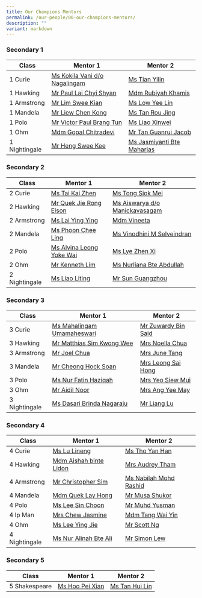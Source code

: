 ```yaml
---
title: Our Champions Mentors
permalink: /our-people/00-our-champions-mentors/
description: ""
variant: markdown
---
```

### Secondary 1

| Class | Mentor 1 | Mentor 2 |
| -------- | -------- | -------- |
| 1 Curie    |   [Ms Kokila Vani d/o Nagalingam](mailto:kokila.vani@cwss.moe.edu.sg)   |  [ Ms Tian Yilin](mailto:tian.yilin@cwss.moe.edu.sg)   |
| 1 Hawking    |   [Mr Paul Lai Chyi Shyan](mailto:paul.lai.chyishyan@cwss.moe.edu.sg)   |  [Mdm Rubiyah Khamis](mailto:rubiyah.khamis@cwss.moe.edu.sg)
| 1 Armstrong    |   [Mr Lim Swee Kian](mailto:peter.lim@cwss.moe.edu.sg)   |   [Ms Low Yee Lin](mailto:low.yeelin@cwss.moe.edu.sg)
| 1 Mandela    | [Mr Liew Chen Kong   ](mailto:liew.chenkong@cwss.moe.edu.sg)|  [ Ms Tan Rou Jing](mailto:tan.rou.jing@cwss.moe.edu.sg)  |
| 1 Polo    |   [Mr Victor Paul Brang Tun](mailto:victor.brang@cwss.moe.edu.sg)   | [ Ms Liao Xinwei ](mailto:liao.xinwei@cwss.moe.edu.sg)  |
| 1 Ohm    |  [Mdm Gopal Chitradevi ](mailto:gopal.chitradevi@cwss.moe.edu.sg)  |  [ Mr Tan Guanrui Jacob](mailto:jacob.tan@cwss.moe.edu.sg)
| 1 Nightingale    |  [Mr Heng Swee Kee](mailto:heng.sweekee@cwss.moe.edu.sg)   |  [Ms Jasmiyanti Bte Maharjas](mailto:jasmiyanti.marhajas@cwss.moe.edu.sg)   |

### Secondary 2

| Class | Mentor 1 | Mentor 2 |
| -------- | -------- | -------- |
| 2 Curie    |   [Ms Tai Kai Zhen](mailto:tai.kaizhen@cwss.moe.edu.sg)   |  [Ms Tong Siok Mei](mailto:tong.siokmei@cwss.moe.edu.sg)   |
| 2 Hawking    |   [Mr Quek Jie Rong Elson](mailto:elson.quek@cwss.moe.edu.sg)   | [Ms Aiswarya d/o Manickavasagam](mailto:aiswarya@cwss.moe.edu.sg)  |
| 2 Armstrong    |   [Ms Lai Ying Ying](mailto:lai.yingying@cwss.moe.edu.sg)   |   [Mdm Vineeta](mailto:vineeta@cwss.moe.edu.sg)|
| 2 Mandela    |   [Ms Phoon Chee Ling](mailto:phoon.cheeling@cwss.moe.edu.sg)   |   [Ms Vinodhini M Selveindran](mailto:vinodhini@cwss.moe.edu.sg)  |
| 2 Polo    |  [Ms Alvina Leong Yoke Wai ](mailto:alvina.leong@cwss.moe.edu.sg)  |   [Ms Lye Zhen Xi ](mailto:lye.zhenxi@cwss.moe.edu.sg)  |
| 2 Ohm    |   [Mr Kenneth Lim](mailto:kenneth.lim@cwss.moe.edu.sg)   |  [ Ms Nurliana Bte Abdullah](mailto:nurliana.abdullah@cwss.moe.edu.sg)   |
| 2 Nightingale    |  [Ms Liao Liting ](mailto:liao.liting@cwss.moe.edu.sg)  |   [Mr Sun Guangzhou](mailto:sun.guangzhou@cwss.moe.edu.sg)   |

### Secondary 3

| Class | Mentor 1 | Mentor 2 |
| -------- | -------- | -------- |
| 3 Curie    |   [Ms Mahalingam Umamaheswari](mailto:mahalingam.umamaheswari@cwss.moe.edu.sg)   |   [Mr Zuwardy Bin Said](mailto:zuwardy.said@cwss.moe.edu.sg)   |
| 3 Hawking    |   [Mr Matthias Sim Kwong Wee](mailto:matthias.sim@cwss.moe.edu.sg)   |  [Mrs Noella Chua](mailto:noella.yee@cwss.moe.edu.sg)  |
| 3 Armstrong    |   [Mr Joel Chua](mailto:joel.chua@cwss.moe.edu.sg)   |   [Mrs June Tang](mailto:june.tang@cwss.moe.edu.sg)   |
| 3 Mandela    |   [Mr Cheong Hock Soan](mailto:cheong.hocksoan@cwss.moe.edu.sg)   |   [Mrs Leong Sai Hong](mailto:Leong.saihong@cwss.moe.edu.sg)   |
| 3 Polo    |   [Ms Nur Fatin Haziqah](mailto:nur.fatin.haziqah@cwss.moe.edu.sg)   |   [Mrs Yeo Siew Mui](mailto:yeo.siewmui@cwss.moe.edu.sg)   |
| 3 Ohm    |   [Mr Aidil Noor](mailto:aidil.noor@cwss.moe.edu.sg)   |   [Mrs Ang Yee May](mailto:wong.yeemay@cwss.moe.edu.sg)   |
| 3 Nightingale    |   [Ms Dasari Brinda Nagaraju](mailto:brinda@cwss.moe.edu.sg)   |  [Mr Liang Lu](mailto:Liang.lu@cwss.moe.edu.sg)    |

### Secondary 4

| Class | Mentor 1 | Mentor 2 |
| -------- | -------- | -------- |
| 4 Curie    |   [Ms Lu Lineng](mailto:lu.lineng@cwss.moe.edu.sg)   |   [Ms Tho Yan Han](mailto:tho.yanhan@cwss.moe.edu.sg)   |
| 4 Hawking    |   [Mdm Aishah binte Lidon](mailto:aishah.lidon@cwss.moe.edu.sg)   |   [Mrs Audrey Tham](mailto:audrey.tham@cwss.moe.edu.sg)   |
| 4 Armstrong    |   [Mr Christopher Sim](mailto:christopher.sim@cwss.moe.edu.sg)   |   [Ms Nabilah Mohd Rashid](mailto:nabilah@cwss.moe.edu.sg)   |
| 4 Mandela    |   [Mdm Quek Lay Hong](mailto:quek.layhong@cwss.moe.edu.sg)   |   [Mr Musa Shukor](mailto:musa.shukor@cwss.moe.edu.sg)   |
| 4 Polo    |   [Ms Lee Sin Choon](mailto:lee.sinchoon@cwss.moe.edu.sg)   |   [Mr Muhd Yusman](mailto:muhammad.yusman@cwss.moe.edu.sg)   |
| 4 Ip Man    |   [Mrs Chew Jasmine](mailto:jasmine.chew@cwss.moe.edu.sg)   |   [Mdm Tang Wai Yin](mailto:tang.waiyin@cwss.moe.edu.sg)   |
| 4 Ohm    |   [Ms Lee Ying Jie](mailto:lee.yingjie@cwss.moe.edu.sg)   |   [Mr Scott Ng](mailto:ng.hanliat@cwss.moe.edu.sg)   |
| 4 Nightingale    |   [Ms Nur Alinah Bte Ali](mailto:nur.alinah.binte.ali@cwss.moe.edu.sg)   |   [Mr Simon Lew](mailto:simon.lew@cwss.moe.edu.sg)   |


### Secondary 5

| Class | Mentor 1 | Mentor 2 |
| -------- | -------- | -------- |
| 5 Shakespeare    |   [Ms Hoo Pei Xian](mailto:hoo.peixian@cwss.moe.edu.sg)   |    [Ms Tan Hui Lin](mailto:tan.huilin@cwss.moe.edu.sg)   |